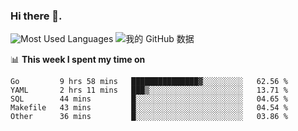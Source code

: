 ### Hi there 👋. 

<!-- **runtu666/runtu666** is a ✨ _special_ ✨ repository because its `README.md` (this file) appears on your GitHub profile. -->


![Most Used Languages](https://github-readme-stats.vercel.app/api/top-langs/?username=runtu666&theme=cobalt&layout=compact&hide=javascript,html)
![我的 GitHub 数据](https://github-readme-stats.vercel.app/api?username=runtu666&show_icons=true&theme=cobalt&count_private=true&line_height=20)


📊 **This week I spent my time on**
<!--START_SECTION:waka-->
```text
Go         9 hrs 58 mins   ███████████████▓░░░░░░░░░   62.56 % 
YAML       2 hrs 11 mins   ███▒░░░░░░░░░░░░░░░░░░░░░   13.71 % 
SQL        44 mins         █░░░░░░░░░░░░░░░░░░░░░░░░   04.65 % 
Makefile   43 mins         █░░░░░░░░░░░░░░░░░░░░░░░░   04.54 % 
Other      36 mins         █░░░░░░░░░░░░░░░░░░░░░░░░   03.86 % 
```
<!--END_SECTION:waka-->


[comment]: <> (Here are some ideas to get you started:)

[comment]: <> (- 🔭 I’m currently working on tal)

[comment]: <> (- 🌱 I’m currently learning devops)

[comment]: <> (- 👯 I’m looking to collaborate on ...)

[comment]: <> (- 🤔 I’m looking for help with ...)

[comment]: <> (- 💬 Ask me about ...)

[comment]: <> (- 📫 How to reach me: ...)

[comment]: <> (- 😄 Pronouns: ...)

[comment]: <> (- ⚡ Fun fact: ...)
